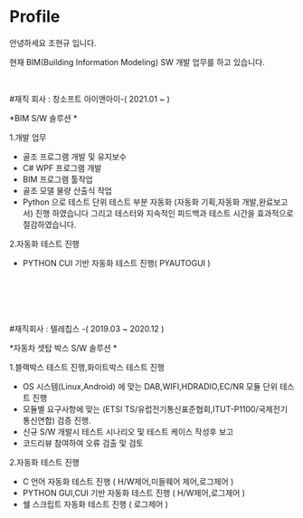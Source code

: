 # Profile
안녕하세요 조현규 입니다.

현재 BIM(Building Information Modeling) SW 개발 업무를 하고 있습니다.

<br/>

#재직 회사 : 창소프트 아이앤아이-( 2021.01 ~  )

*BIM S/W 솔루션 * 


1.개발 업무
  - 골조 프로그램 개발 및 유지보수
  - C# WPF 프로그램 개발
  - BIM 프로그램 툴작업
  - 골조 모델 물량 산출식 작업
  - Python 으로 테스트 단위 테스트 부분 자동화 (자동화 기획,자동화 개발,완료보고서) 진행 하였습니다 그리고 테스터와 지속적인 피드백과 테스트 시간을 효과적으로 절감하였습니다.
  
2.자동화 테스트 진행
  - PYTHON CUI 기반 자동화 테스트 진행( PYAUTOGUI )
  
  
<br/> 
<br/>
<br/>
<br/>


#재직회사 : 텔레칩스 -( 2019.03 ~ 2020.12 )

*자동차 셋탑 박스 S/W 솔루션 *

 1.블랙박스 테스트 진행,화이트박스 테스트 진행
  - OS 시스템(Linux,Android) 에 맞는 DAB,WIFI,HDRADIO,EC/NR 모듈 단위 테스트 진행
  - 모듈별 요구사항에 맞는 (ETSI TS/유럽전기통신표준협회,ITUT-P1100/국제전기통신연합) 검증 진행.
  - 신규 S/W 개발시 테스트 시나리오 및 테스트 케이스 작성후 보고
  - 코드리뷰 참여하여 오류 검출 및 검토
  
 2.자동화 테스트 진행
   - C 언어 자동화 테스트 진행 ( H/W제어,미들웨어 제어,로그제어 )
   - PYTHON GUI,CUI 기반 자동화 테스트 진행 ( H/W제어,로그제어 ) 
   - 쉘 스크립트 자동화 테스트 진행 ( 로그제어 )


<br/> 
<br/>
<br/>
<br/>

